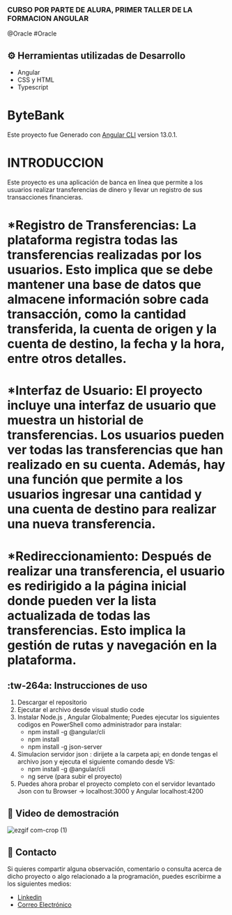 ### CURSO POR PARTE DE ALURA, PRIMER TALLER DE LA FORMACION ANGULAR 
@Oracle #Oracle
## ⚙️ Herramientas utilizadas de Desarrollo
- Angular
- CSS y HTML
- Typescript
# ByteBank

Este proyecto fue Generado con  [Angular CLI](https://github.com/angular/angular-cli) version 13.0.1.
# INTRODUCCION
  Este proyecto es una aplicación de banca en línea que permite a los usuarios realizar transferencias de dinero y llevar un registro de sus transacciones    financieras. 
# *Registro de Transferencias: La plataforma registra todas las transferencias realizadas por los usuarios. Esto implica que se debe mantener una base de datos que almacene información sobre cada transacción, como la cantidad transferida, la cuenta de origen y la cuenta de destino, la fecha y la hora, entre otros detalles.

# *Interfaz de Usuario: El proyecto incluye una interfaz de usuario que muestra un historial de transferencias. Los usuarios pueden ver todas las transferencias que han realizado en su cuenta. Además, hay una función que permite a los usuarios ingresar una cantidad y una cuenta de destino para realizar una nueva transferencia.

# *Redireccionamiento: Después de realizar una transferencia, el usuario es redirigido a la página inicial donde pueden ver la lista actualizada de todas las transferencias. Esto implica la gestión de rutas y navegación en la plataforma.

## :tw-264a: Instrucciones de uso
1. Descargar el repositorio
2. Ejecutar el archivo desde visual studio code
3. Instalar Node.js , Angular Globalmente; Puedes ejecutar los siguientes codigos en PowerShell como administrador para instalar:
    - npm install -g @angular/cli
    - npm install
    - npm install -g json-server
4. Simulacion servidor json : dirijete a la carpeta api; en donde tengas el archivo json  y ejecuta el siguiente comando desde VS:
    - npm install -g @angular/cli
    - ng serve    (para subir el proyecto)
5. Puedes ahora probar el proyecto completo con el servidor levantado Json con tu Browser -> localhost:3000 y Angular localhost:4200

## 🎥 Video de demostración


![ezgif com-crop (1)](https://github.com/Comando562/Encriptador_Texto/assets/119273389/7a18f73f-4442-4f17-a951-5f2bbf7fa9f7)

## 👤 Contacto
Si quieres compartir alguna observación, comentario o consulta acerca de dicho proyecto o algo relacionado a la programación, puedes escribirme a los siguientes medios: 
- [Linkedin](https://www.linkedin.com/in/leonardo562/)
- [Correo Electrónico](mailto:leo.moya562@gmail.com)
